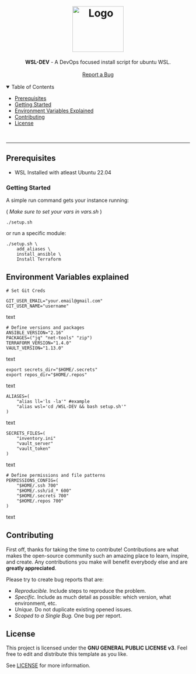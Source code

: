 <h1 align="center">
  <a href="https://github.com/jtmb">
    <img src="https://upload.wikimedia.org/wikipedia/commons/b/b3/Terminalicon2.png" alt="Logo" width="140" height="125">
  </a>
</h1>

<div align="center">
  <b>WSL-DEV</b> - A DevOps focused install script for ubuntu WSL.
  <br />
  <br />
  <a href="https://github.com/jtmb/retropie/issues/new?assignees=&labels=bug&title=bug%3A+">Report a Bug</a>
</div>
<br>
<details open="open">
<summary>Table of Contents</summary>


- [Prerequisites](#prerequisites)
- [Getting Started](#getting-started) 
- [Environment Variables Explained](#environment-variables-explained)
- [Contributing](#contributing)
- [License](#license)

</details>
<br>

---  
## Prerequisites
- WSL Installed with atleast Ubuntu 22.04

### Getting Started

A simple run command gets your instance running:

( *Make sure to set your vars in vars.sh* )
```shell
./setup.sh
```

or run a specific module:
```shell
./setup.sh \
    add_aliases \
    install_ansible \
    Install Terraform
```

## Environment Variables explained
```shell
# Set Git Creds

GIT_USER_EMAIL="your.email@gmail.com"
GIT_USER_NAME="username"
```  
text

```shell
# Define versions and packages
ANSIBLE_VERSION="2.16"
PACKAGES=("jq" "net-tools" "zip")
TERRAFORM_VERSION="1.4.0"
VAULT_VERSION="1.13.0"

```  
text

```shell
export secrets_dir="$HOME/.secrets"
export repos_dir="$HOME/.repos"
```
text

```shell
ALIASES=(
    "alias ll='ls -la'" #example
    "alias wsl='cd /WSL-DEV && bash setup.sh'" 
)
```
text

```shell
SECRETS_FILES=(
    "inventory.ini"
    "vault_server"
    "vault_token"
)
```   
text

```  shell
# Define permissions and file patterns
PERMISSIONS_CONFIG=(
    "$HOME/.ssh 700"
    "$HOME/.ssh/id_* 600"
    "$HOME/.secrets 700"
    "$HOME/.repos 700"
)
```
text  
## Contributing

First off, thanks for taking the time to contribute! Contributions are what makes the open-source community such an amazing place to learn, inspire, and create. Any contributions you make will benefit everybody else and are **greatly appreciated**.

Please try to create bug reports that are:

- _Reproducible._ Include steps to reproduce the problem.
- _Specific._ Include as much detail as possible: which version, what environment, etc.
- _Unique._ Do not duplicate existing opened issues.
- _Scoped to a Single Bug._ One bug per report.

## License

This project is licensed under the **GNU GENERAL PUBLIC LICENSE v3**. Feel free to edit and distribute this template as you like.

See [LICENSE](LICENSE) for more information. 

